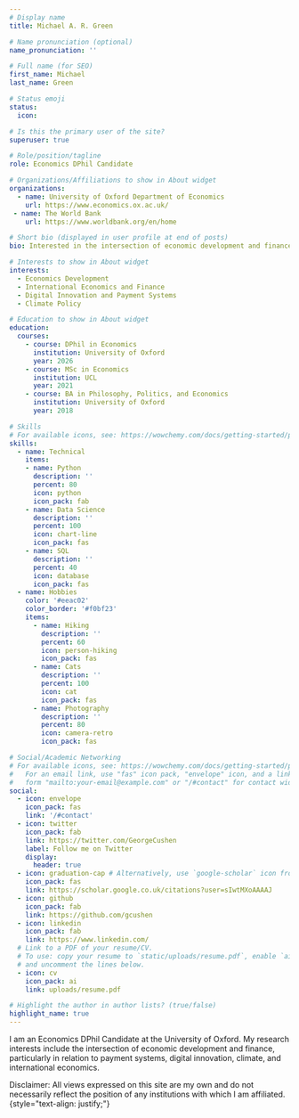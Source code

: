 ```yaml
---
# Display name
title: Michael A. R. Green

# Name pronunciation (optional)
name_pronunciation: ''

# Full name (for SEO)
first_name: Michael
last_name: Green

# Status emoji
status:
  icon:

# Is this the primary user of the site?
superuser: true

# Role/position/tagline
role: Economics DPhil Candidate

# Organizations/Affiliations to show in About widget
organizations:
  - name: University of Oxford Department of Economics
    url: https://www.economics.ox.ac.uk/
 - name: The World Bank
    url: https://www.worldbank.org/en/home

# Short bio (displayed in user profile at end of posts)
bio: Interested in the intersection of economic development and finance, particularly in relation to payment systems, digital innovation, climate, and international economics

# Interests to show in About widget
interests:
  - Economics Development
  - International Economics and Finance
  - Digital Innovation and Payment Systems
  - Climate Policy

# Education to show in About widget
education:
  courses:
    - course: DPhil in Economics
      institution: University of Oxford
      year: 2026
    - course: MSc in Economics
      institution: UCL
      year: 2021
    - course: BA in Philosophy, Politics, and Economics
      institution: University of Oxford
      year: 2018

# Skills
# For available icons, see: https://wowchemy.com/docs/getting-started/page-builder/#icons
skills:
  - name: Technical
    items:
    - name: Python
      description: ''
      percent: 80
      icon: python
      icon_pack: fab
    - name: Data Science
      description: ''
      percent: 100
      icon: chart-line
      icon_pack: fas
    - name: SQL
      description: ''
      percent: 40
      icon: database
      icon_pack: fas
  - name: Hobbies
    color: '#eeac02'
    color_border: '#f0bf23'
    items:
      - name: Hiking
        description: ''
        percent: 60
        icon: person-hiking
        icon_pack: fas
      - name: Cats
        description: ''
        percent: 100
        icon: cat
        icon_pack: fas
      - name: Photography
        description: ''
        percent: 80
        icon: camera-retro
        icon_pack: fas

# Social/Academic Networking
# For available icons, see: https://wowchemy.com/docs/getting-started/page-builder/#icons
#   For an email link, use "fas" icon pack, "envelope" icon, and a link in the
#   form "mailto:your-email@example.com" or "/#contact" for contact widget.
social:
  - icon: envelope
    icon_pack: fas
    link: '/#contact'
  - icon: twitter
    icon_pack: fab
    link: https://twitter.com/GeorgeCushen
    label: Follow me on Twitter
    display:
      header: true
  - icon: graduation-cap # Alternatively, use `google-scholar` icon from `ai` icon pack
    icon_pack: fas
    link: https://scholar.google.co.uk/citations?user=sIwtMXoAAAAJ
  - icon: github
    icon_pack: fab
    link: https://github.com/gcushen
  - icon: linkedin
    icon_pack: fab
    link: https://www.linkedin.com/
  # Link to a PDF of your resume/CV.
  # To use: copy your resume to `static/uploads/resume.pdf`, enable `ai` icons in `params.yaml`,
  # and uncomment the lines below.
  - icon: cv
    icon_pack: ai
    link: uploads/resume.pdf

# Highlight the author in author lists? (true/false)
highlight_name: true
---
```


I am an Economics DPhil Candidate at the University of Oxford. My research interests include the intersection of economic development and finance, particularly in relation to payment systems, digital innovation, climate, and international economics.

Disclaimer: All views expressed on this site are my own and do not necessarily reflect the position of any institutions with which I am affiliated.
{style="text-align: justify;"}
